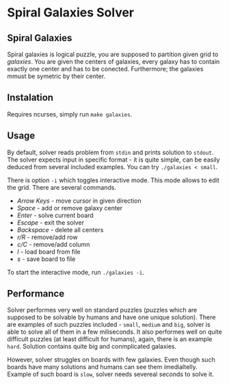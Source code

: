 # Spiral Galaxies Solver

## Spiral Galaxies

Spiral galaxies is logical puzzle, you are supposed to partition given grid to _galaxies_. You are given the centers of galaxies, every galaxy has to contain exactly one center and has to be conected. Furthermore; the galaxies mmust be symetric by their center.

## Instalation

Requires ncurses, simply run `make galaxies`.

## Usage 

By default, solver reads problem from `stdin` and prints solution to `stdout`. The solver expects input in specific format - it is quite simple, can be easily deduced from several included examples. You can try `./galaxies < small`.

There is option `-i` which toggles interactive mode. This mode allows to edit the grid. There are several commands.

- _Arrow Keys_ - move cursor in given direction
- _Space_ - add or remove galaxy center
- _Enter_ - solve current board
- _Escape_ - exit the solver
- _Backspace_ - delete all centers
- _r/R_ - remove/add row
- _c/C_ - remove/add column
- _l_ - load board from file
- _s_ - save board to file

To start the interactive mode, run `./galaxies -i`.

## Performance 

Solver performes very well on standard puzzles (puzzles which are supposed to be solvable by humans and have one unique solution). There are examples of such puzzles included - `small`, `medium` and `big`, solver is able to solve all of them in a few miliseconds. It also performes well on quite difficult puzzles (at least difficult for humans), again, there is an example `hard`. Solution contains quite big and conmplicated galaxies.

However, solver struggles on boards with few galaxies. Even though such boards have many solutions and humans can see them imedialtelly. Example of such board is `slow`, solver needs severeal seconds to solve it.
